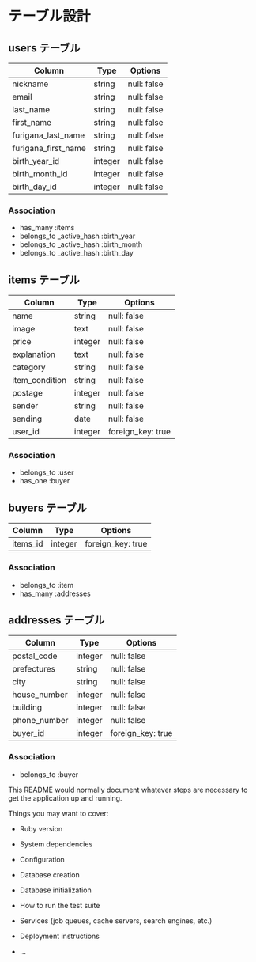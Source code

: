 # テーブル設計

## users テーブル

| Column              | Type    | Options     |
| ------------------- | ------- | ----------- |
| nickname            | string  | null: false |
| email               | string  | null: false |
| last_name           | string  | null: false |
| first_name          | string  | null: false |
| furigana_last_name  | string  | null: false |
| furigana_first_name | string  | null: false |
| birth_year_id       | integer | null: false |
| birth_month_id      | integer | null: false |
| birth_day_id        | integer | null: false |

### Association

- has_many :items
- belongs_to _active_hash :birth_year
- belongs_to _active_hash :birth_month
- belongs_to _active_hash :birth_day

## items テーブル

| Column         | Type    | Options           |
| -------------- | ------- | ----------------- |
| name           | string  | null: false       |
| image          | text    | null: false       |
| price          | integer | null: false       |
| explanation    | text    | null: false       |
| category       | string  | null: false       |
| item_condition | string  | null: false       |
| postage        | integer | null: false       |
| sender         | string  | null: false       |
| sending        | date    | null: false       |
| user_id        | integer | foreign_key: true |

### Association

- belongs_to :user
- has_one :buyer

## buyers テーブル

| Column   | Type    | Options           |
| -------- | ------- | ----------------- |
| items_id | integer | foreign_key: true |

### Association

- belongs_to :item
- has_many :addresses

## addresses テーブル

| Column       | Type    | Options           |
| ------------ | ------- | ----------------- |
| postal_code  | integer | null: false       |
| prefectures  | string  | null: false       |
| city         | string  | null: false       |
| house_number | integer | null: false       |
| building     | integer | null: false       |
| phone_number | integer | null: false       |
| buyer_id     | integer | foreign_key: true |

### Association

- belongs_to :buyer

This README would normally document whatever steps are necessary to get the
application up and running.

Things you may want to cover:

* Ruby version

* System dependencies

* Configuration

* Database creation

* Database initialization

* How to run the test suite

* Services (job queues, cache servers, search engines, etc.)

* Deployment instructions

* ...
